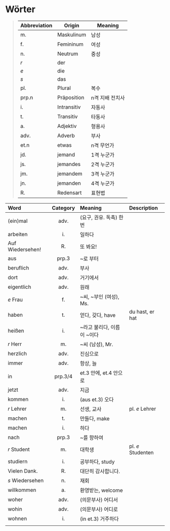# Wörter

> | Abbreviation | Origin | Meaning |
> | --- | --- | --- |
> | m. | Maskulinum | 남성 |
> | f. | Femininum | 여성 |
> | n. | Neutrum | 중성 |
> | _r_ | der |  |
> | _e_ | die |  |
> | _s_ | das |  |
> | pl. | Plural | 복수 |
> | prp.n | Präposition | n격 지배 전치사 |
> | i. | Intransitiv | 자동사 |
> | t. | Transitiv | 타동사 |
> | a. | Adjektiv | 형용사 |
> | adv. | Adverb | 부사 |
> | et.n | etwas | n격 무언가 |
> | jd. | jemand | 1격 누군가 |
> | js. | jemandes | 2격 누군가 |
> | jm. | jemandem | 3격 누군가 |
> | jn. | jemanden | 4격 누군가 |
> | R. | Redensart | 표현법 |

| Word | Category | Meaning | Description |
| :--- | :---: | :--- | :--- |
| (ein)mal | adv. | (요구, 권유. 독촉) 한번 |  |
| arbeiten | i. | 일하다 |  |
| Auf Wiedersehen! | R. | 또 봐요! |  |
| aus | prp.3 | ~로 부터 |  |
| beruflich | adv. | 부사 |  |
| dort | adv. | 거기에서 |  |
| eigentlich | adv. | 원래 |  |
| _e_ Frau | f. | ~씨, ~부인 (여성), Ms. |  |
| haben | t. | 얻다, 갖다, have | du hast, er hat |
| heißen | i. | ~라고 불리다, 이름이 ~이다 |  |
| _r_ Herr | m. | ~씨 (남성), Mr. |  |
| herzlich | adv. | 진심으로 |  |
| immer | adv. | 항상, 늘 |  |
| in | prp.3/4 | et.3 안에, et.4 안으로 |  |
| jetzt | adv. | 지금 |  |
| kommen | i. | (aus et.3) 오다 |  |
| _r_ Lehrer | m. | 선생, 교사 | pl. _e_ Lehrer |
| machen | t. | 만들다, make |  |
| machen | i. | 하다 |  |
| nach | prp.3 | ~를 향하여 |  |
| _r_ Student | m. | 대학생 | pl. _e_ Studenten |
| studiern | i. | 공부하다, study |  |
| Vielen Dank. | R. | 대단히 감사합니다. |  |
| _s_ Wiedersehen | n. | 재회 |  |
| willkommen | a. | 환영받는, welcome |  |
| woher | adv. | (의문부사) 어디서 |  |
| wohin | adv. | (의문부사) 어디로 |  |
| wohnen | i. | (in et.3) 거주하다 |  |
|  |  |  |  |
